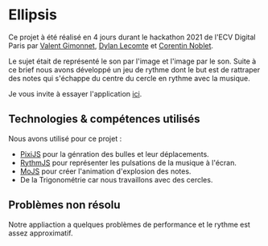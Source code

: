 # Ellipsis

Ce projet à été réalisé en 4 jours durant le hackathon 2021 de l'ECV Digital Paris par [Valent Gimonnet](https://portfolio.vgimonnet.fr/), [Dylan Lecomte](https://www.dylan-lecomte.fr/) et [Corentin Noblet](https://c-noblet.github.io/).

Le sujet était de représenté le son par l'image et l'image par le son. 
Suite à ce brief nous avons développé un jeu de rythme dont le but est de rattraper des notes qui s'échappe du centre du cercle en rythme avec la musique.

Je vous invite à essayer l'application [ici](https://ellipsis-b1ccb.web.app/).

## Technologies & compétences utilisés

Nous avons utilisé pour ce projet :
- [PixiJS](https://pixijs.io) pour la génration des bulles et leur déplacements.
- [RythmJS](https://okazari.github.io/Rythm.js/) pour représenter les pulsations de la musique à l'écran.
- [MoJS](https://mojs.github.io/) pour créer l'animation d'explosion des notes.
- De la Trigonométrie car nous travaillons avec des cercles.

## Problèmes non résolu

Notre appliaction a quelques problèmes de performance et le rythme est assez approximatif.
